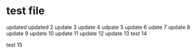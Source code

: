 # test file
updated
updated 2
update 3
update 4
udpate 5
update 6
udate 7
update 8
update 9
update 10
update 11
update 12
update 13
test 14

test 15
